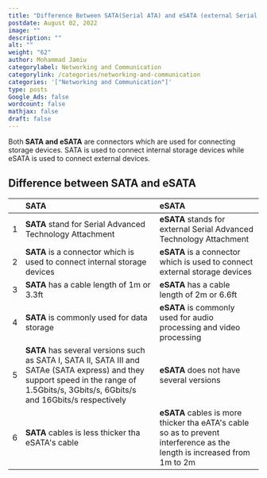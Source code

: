 ```yaml
---
title: "Difference Between SATA(Serial ATA) and eSATA (external Serial ATA)"
postdate: August 02, 2022
image: ""
description: ""
alt: ""
weight: "62"
author: Mohammad Jamiu
categorylabel: Networking and Communication
categorylink: /categories/networking-and-communication
categories: '["Networking and Communication"]'
type: posts
Google_Ads: false
wordcount: false
mathjax: false
draft: false
---
```


Both **SATA and eSATA** are connectors which are used for connecting storage devices. SATA is used to connect internal storage devices while eSATA is used to connect external devices.

## Difference between SATA and eSATA

|     | SATA                                                                                                                                                                                      | eSATA                                                                                                                    |
| :-- | :---------------------------------------------------------------------------------------------------------------------------------------------------------------------------------------- | :----------------------------------------------------------------------------------------------------------------------- |
| 1   | **SATA** stand for Serial Advanced Technology Attachment                                                                                                                                  | **eSATA** stands for external Serial Advanced Technology Attachment                                                      |
| 2   | **SATA** is a connector which is used to connect internal storage devices                                                                                                                 | **eSATA** is a connector which is used to connect external storage devices                                               |
| 3   | **SATA** has a cable length of 1m or 3.3ft                                                                                                                                                | **eSATA** has a cable length of 2m or 6.6ft                                                                              |
| 4   | **SATA** is commonly used for data storage                                                                                                                                                | **eSATA** is commonly used for audio processing and video processing                                                     |
| 5   | **SATA** has several versions such as SATA I, SATA II, SATA III and SATAe (SATA express) and they support speed in the range of 1.5Gbits/s, 3Gbits/s, 6Gbits/s and 16Gbits/s respectively | **eSATA** does not have several versions                                                                                 |
| 6   | **SATA** cables is less thicker tha eSATA's cable                                                                                                                                         | **eSATA** cables is more thicker tha eATA's cable so as to prevent interference as the length is increased from 1m to 2m |
